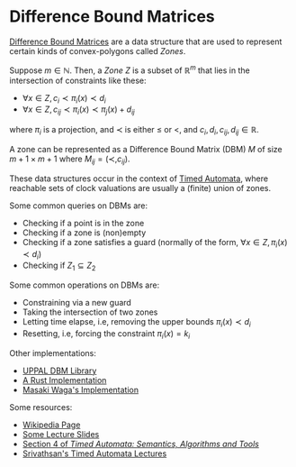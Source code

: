 # Difference Bound Matrices

[Difference Bound Matrices](https://en.wikipedia.org/wiki/Difference_bound_matrix) are a data structure that are used to represent certain kinds of convex-polygons called *Zones*.

Suppose $m \in \mathbb{N}$. Then, a *Zone* $Z$ is a subset of $\mathbb{R}^m$ that lies in the intersection of constraints like these:
- $\forall x \in Z, c_i \prec \pi_i(x) \prec d_i$
- $\forall x \in Z, c_{ij} \prec \pi_i(x) \prec \pi_j(x) + d_{ij}$

where $\pi_{i}$ is a projection, and $\prec$ is either $\leq$ or $<$, and $c_i, d_i, c_{ij}, d_{ij} \in \mathbb{R}$.

A zone can be represented as a Difference Bound Matrix (DBM) $M$ of size $m + 1 \times m + 1$ where $M_{ij} = (\prec, c_{ij})$.

These data structures occur in the context of [Timed Automata](https://en.wikipedia.org/wiki/Timed_automaton), where reachable sets of clock valuations are usually a (finite) union of zones.

Some common queries on DBMs are:
- Checking if a point is in the zone
- Checking if a zone is (non)empty
- Checking if a zone satisfies a guard (normally of the form, $\forall x \in Z, \pi_i(x) \prec d_i$)
- Checking if $Z_1 \subseteq Z_2$

Some common operations on DBMs are:
- Constraining via a new guard
- Taking the intersection of two zones
- Letting time elapse, i.e, removing the upper bounds $\pi_i(x) \prec d_i$
- Resetting, i.e, forcing the constraint $\pi_i(x) = k_i$

Other implementations:
- [UPPAL DBM Library](https://github.com/UPPAALModelChecker/UDBM)
- [A Rust Implementation](https://github.com/koehlma/momba/blob/ffbc3d172c3e633537f2a23617072bcce68462d8/engine/crates/clock-zones/src/zones.rs)
- [Masaki Waga's Implementation](https://github.com/Agnishom/qtpm/blob/master/src/dbm.hh)

Some resources:
- [Wikipedia Page](https://en.wikipedia.org/wiki/Difference_bound_matrix)
- [Some Lecture Slides](https://moves.rwth-aachen.de/wp-content/uploads/WS1617/amc/amc16_lec20_reduced.pdf)
- [Section 4 of *Timed Automata: Semantics, Algorithms and Tools*](http://people.irisa.fr/Nicolas.Markey/PDF/Papers/lncs3098-BY.pdf)
- [Srivathsan's Timed Automata Lectures](https://www.cmi.ac.in/~sri/Courses/TA/2022/index.html)